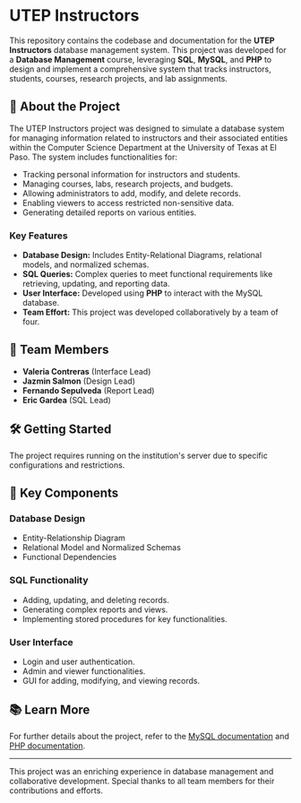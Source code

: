 # UTEP Instructors

This repository contains the codebase and documentation for the **UTEP Instructors** database management system. This project was developed for a **Database Management** course, leveraging **SQL**, **MySQL**, and **PHP** to design and implement a comprehensive system that tracks instructors, students, courses, research projects, and lab assignments.

## 📄 About the Project

The UTEP Instructors project was designed to simulate a database system for managing information related to instructors and their associated entities within the Computer Science Department at the University of Texas at El Paso. The system includes functionalities for:

- Tracking personal information for instructors and students.
- Managing courses, labs, research projects, and budgets.
- Allowing administrators to add, modify, and delete records.
- Enabling viewers to access restricted non-sensitive data.
- Generating detailed reports on various entities.

### Key Features

- **Database Design:** Includes Entity-Relational Diagrams, relational models, and normalized schemas.
- **SQL Queries:** Complex queries to meet functional requirements like retrieving, updating, and reporting data.
- **User Interface:** Developed using **PHP** to interact with the MySQL database.
- **Team Effort:** This project was developed collaboratively by a team of four.

## 👥 Team Members

- **Valeria Contreras** (Interface Lead)
- **Jazmin Salmon** (Design Lead)
- **Fernando Sepulveda** (Report Lead)
- **Eric Gardea** (SQL Lead)

## 🛠️ Getting Started

The project requires running on the institution's server due to specific configurations and restrictions.

## 🚀 Key Components

### Database Design

- Entity-Relationship Diagram
- Relational Model and Normalized Schemas
- Functional Dependencies

### SQL Functionality

- Adding, updating, and deleting records.
- Generating complex reports and views.
- Implementing stored procedures for key functionalities.

### User Interface

- Login and user authentication.
- Admin and viewer functionalities.
- GUI for adding, modifying, and viewing records.

## 📚 Learn More

For further details about the project, refer to the [MySQL documentation](https://dev.mysql.com/doc/) and [PHP documentation](https://www.php.net/docs.php).

---

This project was an enriching experience in database management and collaborative development. Special thanks to all team members for their contributions and efforts.

